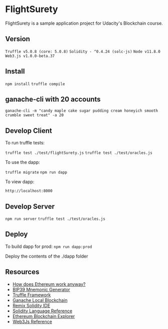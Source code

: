 # FlightSurety

FlightSurety is a sample application project for Udacity's Blockchain course.

## Version
`Truffle v5.0.8 (core: 5.0.8)`
`Solidity - ^0.4.24 (solc-js)`
`Node v11.8.0`
`Web3.js v1.0.0-beta.37`

## Install

`npm install`
`truffle compile`

## ganache-cli with 20 accounts
`ganache-cli -m "candy maple cake sugar pudding cream honeyich smooth crumble sweet treat" -a 20`

## Develop Client

To run truffle tests:

`truffle test ./test/flightSurety.js`
`truffle test ./test/oracles.js`

To use the dapp:

`truffle migrate`
`npm run dapp`

To view dapp:

`http://localhost:8000`

## Develop Server

`npm run server`
`truffle test ./test/oracles.js`

## Deploy

To build dapp for prod:
`npm run dapp:prod`

Deploy the contents of the ./dapp folder

## Resources

* [How does Ethereum work anyway?](https://medium.com/@preethikasireddy/how-does-ethereum-work-anyway-22d1df506369)
* [BIP39 Mnemonic Generator](https://iancoleman.io/bip39/)
* [Truffle Framework](http://truffleframework.com/)
* [Ganache Local Blockchain](http://truffleframework.com/ganache/)
* [Remix Solidity IDE](https://remix.ethereum.org/)
* [Solidity Language Reference](http://solidity.readthedocs.io/en/v0.4.24/)
* [Ethereum Blockchain Explorer](https://etherscan.io/)
* [Web3Js Reference](https://github.com/ethereum/wiki/wiki/JavaScript-API)

